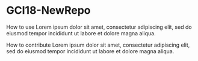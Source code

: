 # GCI18-NewRepo

How to use
Lorem ipsum dolor sit amet, consectetur adipiscing elit, sed do eiusmod tempor incididunt ut labore et dolore magna aliqua.

How to contribute
Lorem ipsum dolor sit amet, consectetur adipiscing elit, sed do eiusmod tempor incididunt ut labore et dolore magna aliqua.
